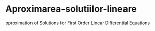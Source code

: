 # Aproximarea-solutiilor-lineare
pproximation of Solutions for First Order Linear Differential Equations
